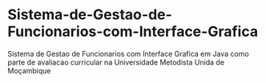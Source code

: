 # Sistema-de-Gestao-de-Funcionarios-com-Interface-Grafica
Sistema de Gestao de Funcionarios com Interface Grafica em Java como parte de avaliacao curricular na Universidade Metodista Unida de Moçambique
